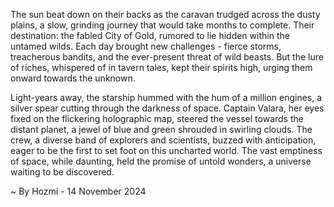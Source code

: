 
The sun beat down on their backs as the caravan trudged across the dusty plains, a slow, grinding journey that would take months to complete. Their destination: the fabled City of Gold, rumored to lie hidden within the untamed wilds. Each day brought new challenges - fierce storms, treacherous bandits, and the ever-present threat of wild beasts. But the lure of riches, whispered of in tavern tales, kept their spirits high, urging them onward towards the unknown. 

Light-years away, the starship hummed with the hum of a million engines, a silver spear cutting through the darkness of space. Captain Valara, her eyes fixed on the flickering holographic map, steered the vessel towards the distant planet, a jewel of blue and green shrouded in swirling clouds. The crew, a diverse band of explorers and scientists, buzzed with anticipation, eager to be the first to set foot on this uncharted world. The vast emptiness of space, while daunting, held the promise of untold wonders, a universe waiting to be discovered. 

~ By Hozmi - 14 November 2024
